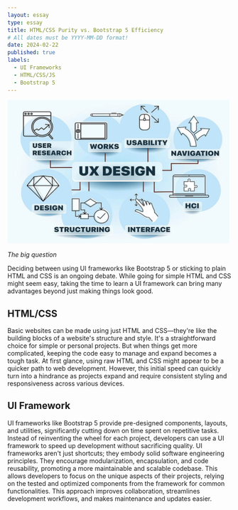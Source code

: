 ```yaml
---
layout: essay
type: essay
title: HTML/CSS Purity vs. Bootstrap 5 Efficiency
# All dates must be YYYY-MM-DD format!
date: 2024-02-22
published: true
labels:
  - UI Frameworks 
  - HTML/CSS/JS
  - Bootstrap 5 
---
```

<img width="500px" class="rounded float-start pe-4" src="../img/essays/UI-UX.jpg">

*The big question*

Deciding between using UI frameworks like Bootstrap 5 or sticking to plain HTML and CSS is an ongoing debate. While going for simple HTML and CSS might seem easy, taking the time to learn a UI framework can bring many advantages beyond just making things look good.

## HTML/CSS

Basic websites can be made using just HTML and CSS—they're like the building blocks of a website's structure and style. It's a straightforward choice for simple or personal projects. But when things get more complicated, keeping the code easy to manage and expand becomes a tough task. At first glance, using raw HTML and CSS might appear to be a quicker path to web development. However, this initial speed can quickly turn into a hindrance as projects expand and require consistent styling and responsiveness across various devices. 

## UI Framework

UI frameworks like Bootstrap 5 provide pre-designed components, layouts, and utilities, significantly cutting down on time spent on repetitive tasks. Instead of reinventing the wheel for each project, developers can use a UI framework to speed up development without sacrificing quality. UI frameworks aren't just shortcuts; they embody solid software engineering principles. They encourage modularization, encapsulation, and code reusability, promoting a more maintainable and scalable codebase. This allows developers to focus on the unique aspects of their projects, relying on the tested and optimized components from the framework for common functionalities. This approach improves collaboration, streamlines development workflows, and makes maintenance and updates easier.


